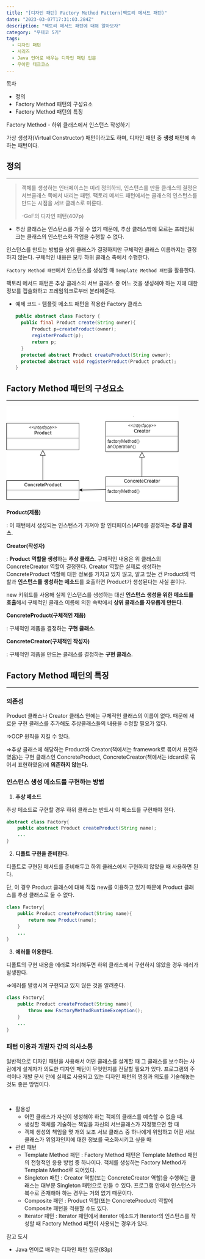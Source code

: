 ```yaml
---
title: "[디자인 패턴] Factory Method Pattern(팩토리 메서드 패턴)"
date: "2023-03-07T17:31:03.284Z"
description: "팩토리 메서드 패턴에 대해 알아보자"
category: "우테코 5기"
tags:
  - 디자인 패턴
  - 시리즈
  - Java 언어로 배우는 디자인 패턴 입문
  - 우아한 테크코스
---
```


<nav>

목차

- 정의
- Factory Method 패턴의 구성요소
- Factory Method 패턴의 특징

</nav>

Factory Method - 하위 클래스에서 인스턴스 작성하기

가상 생성자(Virtual Constructor) 패턴이라고도 하며, 디자인 패턴 중 **생성** 패턴에 속하는 패턴이다.

## 정의

---

> 객체를 생성하는 인터페이스는 미리 정의하되, 인스턴스를 만들 클래스의 결정은 서브클래스 쪽에서 내리는 패턴. 팩토리 메서드 패턴에서는 클래스의 인스턴스를 만드는 시점을 서브 클래스로 미룬다.
>
> -GoF의 디자인 패턴(407p)

- 추상 클래스는 인스턴스를 가질 수 없기 때문에, 추상 클래스밖에 모르는 프레임워크는 클래스의 인스턴스화 작업을 수행할 수 없다.

인스턴스를 만드는 방법을 상위 클래스가 결정하지만 구체적인 클래스 이름까지는 결정하지 않는다. 구체적인 내용은 모두 하위 클래스 측에서 수행한다.

`Factory Method 패턴`에서 인스턴스를 생성할 때 `Template Method 패턴`을 활용한다.

팩토리 메서드 패턴은 추상 클래스의 서브 클래스 중 어느 것을 생성해야 하는 지에 대한 정보를 캡슐화하고 프레임워크로부터 분리해준다.

- 예제 코드 - 템플릿 메소드 패턴을 적용한 Factory 클래스
  ```java
  public abstract class Factory {
  	public final Product create(String owner){
  		Product p=createProduct(owner);
  		registerProduct(p);
  		return p;
  	}
  	protected abstract Product createProduct(String owner);
  	protected abstract void registerProduct(Product product);
  }
  ```

## Factory Method 패턴의 구성요소

---

![image.png](./image.png)

**Product(제품)**

: 이 패턴에서 생성되는 인스턴스가 가져야 할 인터페이스(API)를 결정하는 **추상 클래스**.

**Creator(작성자)**

: **Product** **역할을 생성**하는 **추상 클래스**. 구체적인 내용은 위 클래스의 ConcreteCreator 역할이 결정한다. Creator 역할은 실제로 생성하는 ConcreteProduct 역할에 대한 정보를 가지고 있지 않고, 알고 있는 건 Product의 역할과 **인스턴스를 생성하는 메소드**를 호출하면 Product가 생성된다는 사실 뿐이다.

new 키워드를 사용해 실제 인스턴스를 생성하는 대신 **인스턴스 생성을 위한 메소드를 호출**해서 구체적인 클래스 이름에 의한 속박에서 **상위 클래스를 자유롭게 만든다**.

**ConcreteProduct(구체적인 제품)**

: 구체적인 제품을 결정하는 **구현 클래스**.

**ConcreteCreator(구체적인 작성자)**

: 구체적인 제품을 만드는 클래스를 결정하는 **구현 클래스**.

## Factory Method 패턴의 특징

---

### 의존성

Product 클래스나 Creator 클래스 안에는 구체적인 클래스의 이름이 없다. 때문에 새로운 구현 클래스를 추가해도 추상클래스들의 내용을 수정할 필요가 없다.

⇒OCP 원칙을 지킬 수 있다.

⇒추상 클래스에 해당하는 Product와 Creator(책에서는 framework로 묶어서 표현하였음)는 구현 클래스인 ConcreteProduct, ConcreteCreator(책에서는 idcard로 묶어서 표현하였음)에 **의존하지 않는다.**

### 인스턴스 생성 메소드를 구현하는 방법

1. **추상 메소드**

추상 메소드로 구현할 경우 하위 클래스는 반드시 이 메소드를 구현해야 한다.

```java
abstract class Factory{
	public abstract Product createProduct(String name);
	...
}
```

2. **디폴트 구현을 준비한다.**

디폴트로 구현된 메서드를 준비해두고 하위 클래스에서 구현하지 않았을 때 사용하면 된다.

단, 이 경우 Product 클래스에 대해 직접 new를 이용하고 있기 때문에 Product 클래스를 추상 클래스로 둘 수 없다.

```java
class Factory{
	public Product createProduct(String name){
		return new Product(name);
	}
	...
}
```

3. **에러를 이용한다.**

디폴트의 구현 내용을 에러로 처리해두면 하위 클래스에서 구현하지 않았을 경우 에러가 발생한다.

⇒에러를 발생시켜 구현되고 있지 않은 것을 알려준다.

```java
class Factory{
	public Product createProduct(String name){
		throw new FactoryMethodRuntimeException();
	}
	...
}
```

### 패턴 이용과 개발자 간의 의사소통

일반적으로 디자인 패턴을 사용해서 어떤 클래스를 설계할 때 그 클래스를 보수하는 사람에게 설계자가 의도한 디자인 패턴이 무엇인지를 전달할 필요가 있다. 프로그램의 주석이나 개발 문서 안에 실제로 사용되고 있는 디자인 패턴의 명칭과 의도를 기술해놓는 것도 좋은 방법이다.

<br/>

- 활용성
  - 어떤 클래스가 자신이 생성해야 하는 객체의 클래스를 예측할 수 없을 때.
  - 생성할 객체를 기술하는 책임을 자신의 서브클래스가 지정했으면 할 때
  - 객체 생성의 책임을 몇 개의 보조 서브 클래스 중 하나에게 위임하고 어떤 서브클래스가 위임자인지에 대한 정보를 국소화시키고 싶을 때
- 관련 패턴
  - Template Method 패턴 : Factory Method 패턴은 Template Method 패턴의 전형적인 응용 방법 중 하나이다. 객체를 생성하는 Factory Method가 Template Method로 되어있다.
  - Singleton 패턴 : Creator 역할(또는 ConcreteCreator 역할)을 수행하는 클래스는 대부분 Singleton 패턴으로 만들 수 있다. 프로그램 안에서 인스턴스가 복수로 존재해야 하는 경우는 거의 없기 때문이다.
  - Composite 패턴 : Product 역할(또는 ConcreteProduct) 역할에 Composite 패턴을 적용할 수도 있다.
  - Iterator 패턴 : Iterator 패턴에서 iterator 메소드가 Iterator의 인스턴스를 작성할 때 Factory Method 패턴이 사용되는 경우가 있다.

<nav>

참고 도서

- Java 언어로 배우는 디자인 패턴 입문(83p)

</nav>

